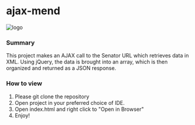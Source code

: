 # ajax-mend

![logo](assets/readme.png=450x335.28) 

### Summary
This project makes an AJAX call to the Senator URL which retrieves data in XML. Using jQuery, the data is brought into an array, which is then organized and returned as a JSON response.

### How to view
1. Please git clone the repository
2. Open project in your preferred choice of IDE.
3. Open index.html and right click to "Open in Browser"
4. Enjoy!
